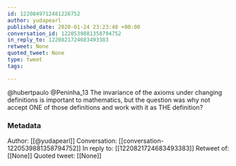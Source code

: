 ```yaml
---
id: 1220849712481226752
author: yudapearl
published_date: 2020-01-24 23:23:48 +00:00
conversation_id: 1220539881358794752
in_reply_to: 1220821724683493383
retweet: None
quoted_tweet: None
type: tweet
tags:

---
```


@hubertpaulo @Peninha_13 The invariance of the axioms under changing definitions is important to mathematics, but the question was why not accept ONE of those definitions and work with it as THE definition?

### Metadata

Author: [[@yudapearl]]
Conversation: [[conversation-1220539881358794752]]
In reply to: [[1220821724683493383]]
Retweet of: [[None]]
Quoted tweet: [[None]]
